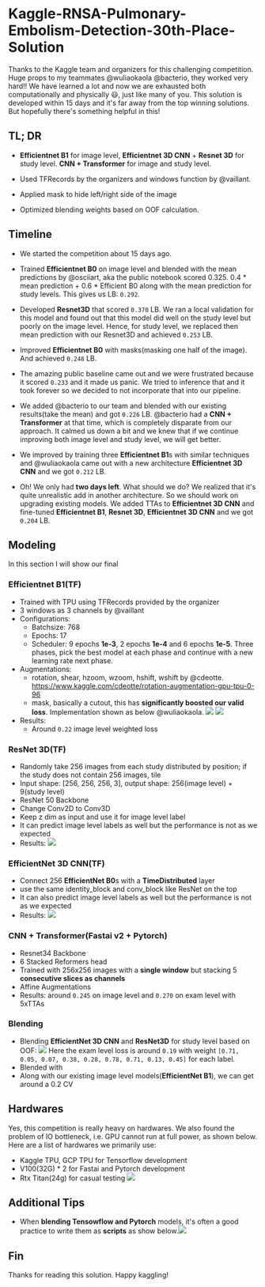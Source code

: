 # Kaggle-RNSA-Pulmonary-Embolism-Detection-30th-Place-Solution

Thanks to the Kaggle team and organizers for this challenging competition. Huge props to my teammates @wuliaokaola @bacterio, they worked very hard!! We have learned a lot and now we are exhausted both computationally and physically 😃, just like many of you. This solution is developed within 15 days and it's far away from the top winning solutions. But hopefully there's something helpful in this!

## TL; DR
* **Efficientnet B1** for image level, **Efficientnet 3D CNN** + **Resnet 3D** for study level. **CNN + Transformer** for image and study level.

* Used TFRecords by the organizers and windows function by @vaillant.

* Applied mask to hide left/right side of the image

* Optimized blending weights based on OOF calculation.

## Timeline

* We started the competition about 15 days ago.   

* Trained **Efficientnet B0** on image level and blended with the mean predictions by @osciiart, aka the public notebook scored 0.325. 0.4 * mean prediction +  0.6 * Efficient B0 along with the mean prediction for study levels. This gives us LB: `0.292`. 

* Developed **Resnet3D** that scored `0.370` LB. We ran a local validation for this model and found out that this model did well on the study level but poorly on the image level. Hence, for study level, we replaced then mean prediction with our Resnet3D and achieved `0.253` LB.

* Improved **Efficientnet B0** with masks(masking one half of the image). And achieved `0.248` LB. 

* The amazing public baseline came out and we were frustrated because it scored `0.233` and it made us panic. We tried to inference that and it took forever so we decided to not incorporate that into our pipeline.

* We added @bacterio to our team and blended with our existing results(take the mean) and got `0.226` LB. @bacterio had a **CNN + Transformer** at that time, which is completely disparate from our approach. It calmed us down a bit and we knew that if we continue improving both image level and study level, we will get better.

* We improved by training three **Efficientnet B1**s with similar techniques and @wuliaokaola came out with a new architecture **Efficientnet 3D CNN** and we got `0.212` LB. 

* Oh! We only had **two days left**. What should we do? We realized that it's quite unrealistic add in another architecture. So we should work on upgrading existing models. We added TTAs to **Efficientnet 3D CNN** and fine-tuned **Efficientnet B1**, **Resnet 3D**, **Efficientnet 3D CNN** and we got `0.204` LB.

## Modeling
In this section I will show our final
### Efficientnet B1(TF)
* Trained with TPU using TFRecords provided by the organizer
* 3 windows as 3 channels by @vaillant
* Configurations:
   * Batchsize: 768
   * Epochs: 17
   * Scheduler: 9 epochs **1e-3**, 2 epochs **1e-4** and 6 epochs **1e-5**.  Three phases, pick the best model at each phase and continue with a new learning rate next phase.
* Augmentations:
   * rotation, shear, hzoom, wzoom, hshift, wshift by @cdeotte. https://www.kaggle.com/cdeotte/rotation-augmentation-gpu-tpu-0-96
   * mask, basically a cutout, this has **significantly boosted our valid loss**. Implementation shown as below @wuliaokaola.
![](https://www.googleapis.com/download/storage/v1/b/kaggle-forum-message-attachments/o/inbox%2F5168115%2F27df2eb5da63345c737175b23062be4f%2Fmask.png?generation=1603764000748568&alt=media)
![](https://www.googleapis.com/download/storage/v1/b/kaggle-forum-message-attachments/o/inbox%2F5168115%2Fb03deaf567cceb73532a54fcdca4d53d%2FScreenshot_2020-10-26%20b1_fold3%20Kaggle.png?generation=1603764244357127&alt=media)
* Results:
   * Around `0.22` image level weighted loss

### ResNet 3D(TF)
* Randomly take 256 images from each study distributed by position; if the study does not contain 256 images, tile
* Input shape: [256, 256, 256, 3], output shape: 256(image level) + 9(study level)
* ResNet 50 Backbone
* Change Conv2D to Conv3D
* Keep z dim as input and use it for image level label
* It can predict image level labels as well but the performance is not as we expected
* Results:
![](https://www.googleapis.com/download/storage/v1/b/kaggle-forum-message-attachments/o/inbox%2F5168115%2F1ea1b91bcae244d0c00abda661385556%2FScreenshot_2020-10-26%20rsna%20sped%20cv%201026%20tta.png?generation=1603765140289343&alt=media)

### EfficientNet 3D CNN(TF)
* Connect 256 **EfficientNet B0**s with a **TimeDistributed** layer 
* use the same identity_block and conv_block like ResNet on the top
* It can also predict image level labels as well but the performance is not as we expected
* Results:
![](https://www.googleapis.com/download/storage/v1/b/kaggle-forum-message-attachments/o/inbox%2F5168115%2F617169bcd0724022099c5bf12568dbdb%2FScreenshot_2020-10-26%20rsna%20sped%20cv%201026%20tta(1).png?generation=1603765158757751&alt=media)

### CNN + Transformer(Fastai v2 + Pytorch)
* Resnet34 Backbone
* 6 Stacked Reformers head 
* Trained with 256x256 images with a **single window** but stacking 5 **consecutive slices as channels**
* Affine Augmentations
* Results: around `0.245` on image level and `0.270` on exam level with 5xTTAs

### Blending
* Blending **EfficientNet 3D CNN** and **ResNet3D** for study level based on OOF:
![](https://www.googleapis.com/download/storage/v1/b/kaggle-forum-message-attachments/o/inbox%2F5168115%2F6c30952a10b542c019b5745f10c213dd%2FScreenshot_2020-10-26%20rsna%20sped%20cv%201026%20tta(2).png?generation=1603765267593556&alt=media)
Here the exam level loss is around `0.19` with weight `[0.71, 0.05, 0.07, 0.38, 0.28, 0.78, 0.71, 0.13, 0.45]` for each label.
* Blended with 
* Along with our existing image level models(**EfficientNet B1**), we can get around a 0.2 CV

## Hardwares
Yes, this competition is really heavy on hardwares. We also found the problem of IO bottleneck, i.e. GPU cannot run at full power, as shown below. Here are a list of hardwares we primarily use:
* Kaggle TPU, GCP TPU for Tensorflow development
* V100(32G) * 2 for Fastai and Pytorch development
* Rtx Titan(24g) for casual testing
![](https://www.googleapis.com/download/storage/v1/b/kaggle-forum-message-attachments/o/inbox%2F5168115%2F6872f49c2ad156431fdceab9512fbae1%2FScreenshot_2020-10-26%20Slack%20general%20KLLEE.png?generation=1603766768077129&alt=media)

## Additional Tips
* When **blending Tensowflow and Pytorch** models, it's often a good practice to write them as **scripts** as show below.![](https://www.googleapis.com/download/storage/v1/b/kaggle-forum-message-attachments/o/inbox%2F5168115%2Fd91e7eea26f12e581cf6bf8109853b47%2FScreenshot_2020-10-26%20rsna%20sped%20submit%201026%20tta.png?generation=1603766413299332&alt=media)

## Fin
Thanks for reading this solution. Happy kaggling!
